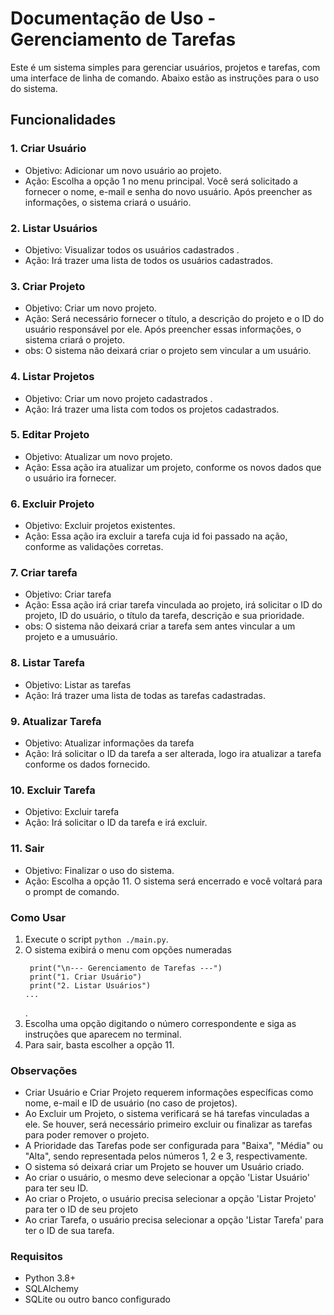 
# Documentação de Uso - Gerenciamento de Tarefas
Este é um sistema simples para gerenciar usuários, projetos e tarefas, com uma interface de linha de comando. Abaixo estão as instruções para o uso do sistema.

## Funcionalidades

### 1. Criar Usuário
  - Objetivo: Adicionar um novo usuário ao projeto.
  - Ação: Escolha a opção 1 no menu principal. Você será solicitado a fornecer o nome, e-mail e senha do novo usuário. Após preencher as informações, o sistema criará o usuário.

### 2. Listar Usuários
  - Objetivo: Visualizar todos os usuários cadastrados .
  - Ação: Irá trazer uma lista de todos os usuários cadastrados.
    
### 3. Criar Projeto
  - Objetivo: Criar um novo projeto.
  - Ação: Será necessário fornecer o título, a descrição do projeto e o ID do usuário responsável por ele. Após preencher essas informações, o sistema criará o projeto.
  - obs: O sistema não deixará criar o projeto sem vincular a um usuário.

### 4. Listar Projetos
  - Objetivo: Criar um novo projeto cadastrados .
  - Ação: Irá trazer uma lista com todos os projetos cadastrados.

### 5. Editar Projeto
  - Objetivo: Atualizar um novo projeto.
  - Ação: Essa ação ira atualizar um projeto, conforme os novos dados que o usuário ira fornecer.

### 6. Excluir Projeto
  - Objetivo: Excluir projetos existentes.
  - Ação: Essa ação ira excluir a tarefa cuja id foi passado na ação, conforme as validações corretas.

### 7. Criar tarefa
  - Objetivo: Criar tarefa
  - Ação: Essa ação irá criar tarefa vinculada ao projeto, irá solicitar o ID do projeto, ID do usuário, o título da tarefa, descrição e sua prioridade.
  -  obs: O sistema não deixará criar a tarefa sem antes vincular a um projeto e a umusuário.

### 8. Listar Tarefa
  - Objetivo: Listar as tarefas
  - Ação: Irá trazer uma lista de todas as tarefas cadastradas.

### 9. Atualizar Tarefa
  - Objetivo: Atualizar informações da tarefa
  - Ação: Irá solicitar o ID da tarefa a ser alterada, logo ira atualizar a tarefa conforme os dados fornecido.

### 10. Excluir Tarefa
  - Objetivo: Excluir tarefa
  - Ação: Irá solicitar o ID da tarefa e irá excluir.

### 11. Sair
  - Objetivo: Finalizar o uso do sistema.
  - Ação: Escolha a opção 11. O sistema será encerrado e você voltará para o prompt de comando.


###  **Como Usar**
1. Execute o script ```python ./main.py```.
2. O sistema exibirá o menu com opções numeradas
   ```
    print("\n--- Gerenciamento de Tarefas ---")
    print("1. Criar Usuário")
    print("2. Listar Usuários")
   ...
   ```
   .
4. Escolha uma opção digitando o número correspondente e siga as instruções que aparecem no terminal.
5. Para sair, basta escolher a opção 11.

### **Observações**
  - Criar Usuário e Criar Projeto requerem informações específicas como nome, e-mail e ID de usuário (no caso de projetos).
  - Ao Excluir um Projeto, o sistema verificará se há tarefas vinculadas a ele. Se houver, será necessário primeiro excluir ou finalizar as tarefas para poder remover o projeto. 
  - A Prioridade das Tarefas pode ser configurada para "Baixa", "Média" ou "Alta", sendo representada pelos números 1, 2 e 3, respectivamente.
  - O sistema só deixará criar um Projeto se houver um Usuário criado.
  - Ao criar o usuário, o mesmo deve selecionar a opção 'Listar Usuário' para ter seu ID.
  - Ao criar o Projeto, o usuário precisa selecionar a opção 'Listar Projeto' para ter o ID de seu projeto
  - Ao criar Tarefa, o usuário precisa selecionar a opção 'Listar Tarefa' para ter o ID de sua tarefa.

### Requisitos
- Python 3.8+
- SQLAlchemy
- SQLite ou outro banco configurado
